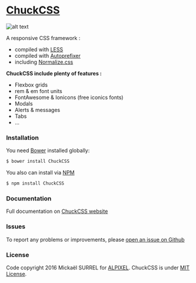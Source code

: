 # [ChuckCSS](http://www.chuckcss.io/)
![alt text][logo]

A responsive CSS framework :
- compiled with [LESS]
- compiled with [Autoprefixer]
- including [Normalize.css]

**ChuckCSS include plenty of features :**
* Flexbox grids
* rem & em font units
* FontAwesome & Ionicons (free iconics fonts)
* Modals
* Alerts & messages
* Tabs
* ...


### Installation
You need [Bower] installed globally:

```sh
$ bower install ChuckCSS
```

You also can install via [NPM]
```sh
$ npm install ChuckCSS
```

### Documentation
Full documentation on [ChuckCSS website]


### Issues
To report any problems or improvements, please [open an issue on Github]


### License
Code copyright 2016 Mickaël SURREL for [ALPIXEL].
ChuckCSS is under [MIT License].


[LESS]: <http://lesscss.org/>
[Autoprefixer]: <https://github.com/postcss/autoprefixer>
[MIT License]: <https://opensource.org/licenses/MIT>
[ChuckCSS website]: <http://www.chuckcss.io/>
[open an issue on Github]: <https://github.com/alpixel/ChuckCSS/issues/new>
[Normalize.css]: <https://necolas.github.io/normalize.css/>
[Bower]: <http://bower.io/search/?q=ChuckCSS>
[ALPIXEL]: <https://github.com/alpixel>
[logo]: http://www.chuckcss.io/img/chuckcss-github-logo.jpg "ChuckCSS framework"
[NPM]: <https://www.npmjs.com/package/ChuckCSS>
